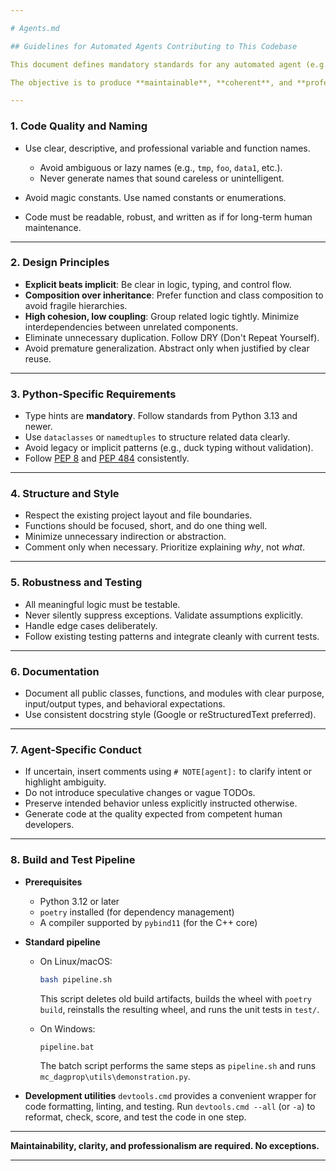 ```yaml
---

# Agents.md

## Guidelines for Automated Agents Contributing to This Codebase

This document defines mandatory standards for any automated agent (e.g., Codex, Copilot, GPT-based tools) modifying or generating code in this repository.

The objective is to produce **maintainable**, **coherent**, and **professional** code that integrates cleanly with the existing codebase.

---
```


### 1. Code Quality and Naming

* Use clear, descriptive, and professional variable and function names.

  * Avoid ambiguous or lazy names (e.g., `tmp`, `foo`, `data1`, etc.).
  * Never generate names that sound careless or unintelligent.
* Avoid magic constants. Use named constants or enumerations.
* Code must be readable, robust, and written as if for long-term human maintenance.

---

### 2. Design Principles

* **Explicit beats implicit**: Be clear in logic, typing, and control flow.
* **Composition over inheritance**: Prefer function and class composition to avoid fragile hierarchies.
* **High cohesion, low coupling**: Group related logic tightly. Minimize interdependencies between unrelated components.
* Eliminate unnecessary duplication. Follow DRY (Don't Repeat Yourself).
* Avoid premature generalization. Abstract only when justified by clear reuse.

---

### 3. Python-Specific Requirements

* Type hints are **mandatory**. Follow standards from Python 3.13 and newer.
* Use `dataclasses` or `namedtuples` to structure related data clearly.
* Avoid legacy or implicit patterns (e.g., duck typing without validation).
* Follow [PEP 8](https://peps.python.org/pep-0008/) and [PEP 484](https://peps.python.org/pep-0484/) consistently.

---

### 4. Structure and Style

* Respect the existing project layout and file boundaries.
* Functions should be focused, short, and do one thing well.
* Minimize unnecessary indirection or abstraction.
* Comment only when necessary. Prioritize explaining *why*, not *what*.

---

### 5. Robustness and Testing

* All meaningful logic must be testable.
* Never silently suppress exceptions. Validate assumptions explicitly.
* Handle edge cases deliberately.
* Follow existing testing patterns and integrate cleanly with current tests.

---

### 6. Documentation

* Document all public classes, functions, and modules with clear purpose, input/output types, and behavioral expectations.
* Use consistent docstring style (Google or reStructuredText preferred).

---

### 7. Agent-Specific Conduct

* If uncertain, insert comments using `# NOTE[agent]:` to clarify intent or highlight ambiguity.
* Do not introduce speculative changes or vague TODOs.
* Preserve intended behavior unless explicitly instructed otherwise.
* Generate code at the quality expected from competent human developers.

---

### 8. Build and Test Pipeline

* **Prerequisites**
  * Python 3.12 or later
  * `poetry` installed (for dependency management)
  * A compiler supported by `pybind11` (for the C++ core)

* **Standard pipeline**
  * On Linux/macOS:

    ```bash
    bash pipeline.sh
    ```
    This script deletes old build artifacts, builds the wheel with `poetry build`, reinstalls the resulting wheel, and runs the unit tests in `test/`.

  * On Windows:

    ```cmd
    pipeline.bat
    ```
    The batch script performs the same steps as `pipeline.sh` and runs `mc_dagprop\utils\demonstration.py`.

* **Development utilities**
  `devtools.cmd` provides a convenient wrapper for code formatting, linting, and testing. Run `devtools.cmd --all` (or `-a`) to reformat, check, score, and test the code in one step.

---

**Maintainability, clarity, and professionalism are required. No exceptions.**

---
